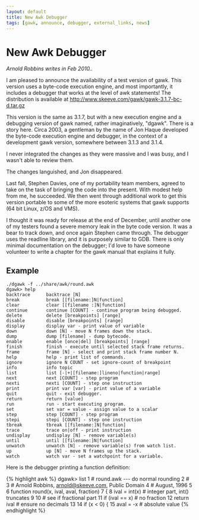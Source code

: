 ```yaml
---
layout: default
title: New Awk Debugger
tags: [gawk, announce, debugger, external_links, news]
---
```


New Awk Debugger
================

_Arnold Robbins writes in Feb 2010.._

I am pleased to announce the availability of a test version
of gawk.  This version uses a byte-code execution engine,
and most importantly, it includes a debugger that works at
the level of awk statements! The distribution is available at
<http://www.skeeve.com/gawk/gawk-3.1.7-bc-d.tar.gz>
 
This version is the same as 3.1.7, but with a new execution engine
and a debugging version of gawk named, rather imaginatively, "dgawk".
There is a story here.  Circa 2003, a gentleman by the name of Jon Haque
developed the byte-code execution engine and debugger, in the context
of a development gawk version, somewhere between 3.1.3 and 3.1.4.

I never integrated the changes as they were massive and I was busy,
and I wasn't able to review them.

The changes languished, and Jon disappeared.

Last fall, Stephen Davies, one of my portability team members, agreed to
take on the task of bringing the code into the present.  With modest help
from me, he succeeded.  We then went through additional work to get this
version portable to some of the more esoteric systems that gawk supports
(64 bit Linux, z/OS and VMS).

I thought it was ready for release at the end of December, until another
one of my testers found a severe memory leak in the byte code version.
It was a bear to track down, and once again Stephen came through.
The debugger uses the readline library, and it is purposely similar
to GDB.  There is only minimal documentation on the debugger; I'd love
to have someone volunteer to write a chapter for the gawk manual that
explains it fully.

## Example

	./dgawk -f ../share/awk/round.awk 
	dgawk> help
	backtrace      backtrace [N] 
	break          break [[filename:]N|function] 
	clear          clear [[filename :]N|function] 
	continue       continue [COUNT] - continue program being debugged.
	delete         delete [breakpoints] [range] 
	disable        disable [breakpoints] [range] 
	display        display var - print value of variable
	down           down [N] - move N frames down the stack.
	dump           dump [filename] - dump bytecode.
	enable         enable [once|del] [breakpoints] [range] 
	finish         finish - execute until selected stack frame returns.
	frame          frame [N] - select and print stack frame number N.
	help           help - print list of commands.
	ignore         ignore N COUNT - set ignore-count of breakpoint
	info           info topic 
	list           list [-|+|[filename:]lineno|function|range] 
	next           next [COUNT] - step program
	nexti          nexti [COUNT] - step one instruction
	print          print var [var] - print value of a variable
	quit           quit - exit debugger.
	return         return [value] 
	run            run - start executing program.
	set            set var = value - assign value to a scalar
	step           step [COUNT] - step program
	stepi          stepi [COUNT] - step one instruction
	tbreak         tbreak [[filename:]N|function] 
	trace          trace on|off - print instruction
	undisplay      undisplay [N] - remove variable(s)
	until          until [[filename:]N|function] 
	unwatch        unwatch [N] - remove variable(s) from watch list.
	up             up [N] - move N frames up the stack.
	watch          watch var - set a watchpoint for a variable.

Here is the debugger printing a function definition:

{% highlight awk %}
dgawk> list
1       # round.awk --- do normal rounding
2       #
3       # Arnold Robbins, arnold@skeeve.com, Public Domain
4       # August, 1996
5
6       function round(x,   ival, aval, fraction)
7       {
8          ival = int(x)    # integer part, int() truncates
9
10         # see if fractional part
11         if (ival == x)   # no fraction
12            return ival   # ensure no decimals
13
14         if (x &lt; 0) {
15            aval = -x     # absolute value
{% endhighlight %}
